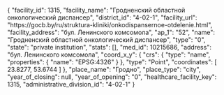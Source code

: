 {
    "facility_id": 1315,
    "facility_name": "Гродненский областной онкологический диспансер",
    "district_id": "4-02-1",
    "facility_url": "https:\/\/gocb.by\/ru\/struktura-kliniki\/onkodispansernoe-otdelenie.html",
    "facility_address": "бул. Ленинского комсомола",
    "ap_1": "52",
    "name": "Гродненский областной онкологический диспансер",
    "type": "0",
    "state": "private institution",
    "stats": [],
    "med_id": 10215686,
    "address": "бул. Ленинского комсомола",
    "coord_x_y": {
        "crs": {
            "type": "name",
            "properties": {
                "name": "EPSG:4326"
            }
        },
        "type": "Point",
        "coordinates": [
            23.8277,
            53.6744
        ]
    },
    "place_name": "Гродно",
    "place_type": "city",
    "year_of_closing": null,
    "year_of_opening": "0",
    "healthcare_facility_key": 1315,
    "administrative_division_id": "4-02-1"
}